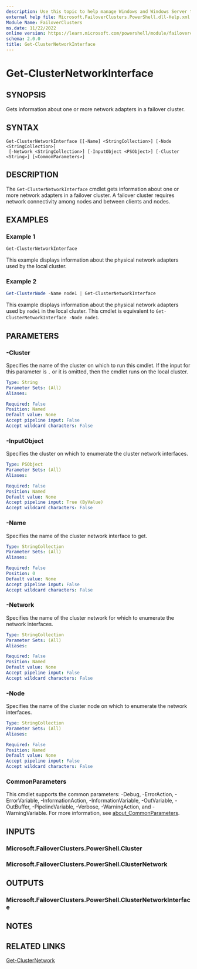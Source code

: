 ```yaml
---
description: Use this topic to help manage Windows and Windows Server technologies with Windows PowerShell.
external help file: Microsoft.FailoverClusters.PowerShell.dll-Help.xml
Module Name: FailoverClusters
ms.date: 11/22/2022
online version: https://learn.microsoft.com/powershell/module/failoverclusters/get-clusternetworkinterface?view=windowsserver2025-ps&wt.mc_id=ps-gethelp
schema: 2.0.0
title: Get-ClusterNetworkInterface
---
```


# Get-ClusterNetworkInterface

## SYNOPSIS
Gets information about one or more network adapters in a failover cluster.

## SYNTAX

```
Get-ClusterNetworkInterface [[-Name] <StringCollection>] [-Node <StringCollection>]
 [-Network <StringCollection>] [-InputObject <PSObject>] [-Cluster <String>] [<CommonParameters>]
```

## DESCRIPTION

The `Get-ClusterNetworkInterface` cmdlet gets information about one or more network adapters in a
failover cluster. A failover cluster requires network connectivity among nodes and between clients
and nodes.

## EXAMPLES

### Example 1

```powershell
Get-ClusterNetworkInterface
```

This example displays information about the physical network adapters used by the local cluster.

### Example 2

```powershell
Get-ClusterNode -Name node1 | Get-ClusterNetworkInterface
```

This example displays information about the physical network adapters used by `node1` in the local
cluster. This cmdlet is equivalent to `Get-ClusterNetworkInterface -Node node1`.

## PARAMETERS

### -Cluster

Specifies the name of the cluster on which to run this cmdlet. If the input for this parameter is
`.` or it is omitted, then the cmdlet runs on the local cluster.

```yaml
Type: String
Parameter Sets: (All)
Aliases:

Required: False
Position: Named
Default value: None
Accept pipeline input: False
Accept wildcard characters: False
```

### -InputObject

Specifies the cluster on which to enumerate the cluster network interfaces.

```yaml
Type: PSObject
Parameter Sets: (All)
Aliases:

Required: False
Position: Named
Default value: None
Accept pipeline input: True (ByValue)
Accept wildcard characters: False
```

### -Name

Specifies the name of the cluster network interface to get.

```yaml
Type: StringCollection
Parameter Sets: (All)
Aliases:

Required: False
Position: 0
Default value: None
Accept pipeline input: False
Accept wildcard characters: False
```

### -Network

Specifies the name of the cluster network for which to enumerate the network interfaces.

```yaml
Type: StringCollection
Parameter Sets: (All)
Aliases:

Required: False
Position: Named
Default value: None
Accept pipeline input: False
Accept wildcard characters: False
```

### -Node

Specifies the name of the cluster node on which to enumerate the network interfaces.

```yaml
Type: StringCollection
Parameter Sets: (All)
Aliases:

Required: False
Position: Named
Default value: None
Accept pipeline input: False
Accept wildcard characters: False
```

### CommonParameters

This cmdlet supports the common parameters: -Debug, -ErrorAction, -ErrorVariable,
-InformationAction, -InformationVariable, -OutVariable, -OutBuffer, -PipelineVariable, -Verbose,
-WarningAction, and -WarningVariable. For more information, see
[about_CommonParameters](https://go.microsoft.com/fwlink/?LinkID=113216).

## INPUTS

### Microsoft.FailoverClusters.PowerShell.Cluster

### Microsoft.FailoverClusters.PowerShell.ClusterNetwork

## OUTPUTS

### Microsoft.FailoverClusters.PowerShell.ClusterNetworkInterface

## NOTES

## RELATED LINKS

[Get-ClusterNetwork](./Get-ClusterNetwork.md)
